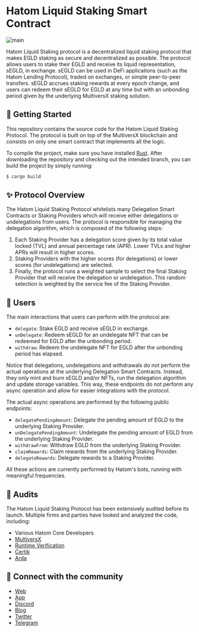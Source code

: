 # Hatom Liquid Staking Smart Contract

![main](https://github.com/HatomProtocol/hatom-liquid-staking/actions/workflows/actions.yml/badge.svg)

Hatom Liquid Staking protocol is a decentralized liquid staking protocol that makes EGLD staking as secure and
decentralized as possible. The protocol allows users to stake their EGLD and receive its liquid representation, sEGLD,
in exchange. sEGLD can be used in DeFi applications (such as the Hatom Lending Protocol), traded on exchanges, or simple
peer-to-peer transfers. sEGLD accrues staking rewards at every epoch change, and users can redeem their sEGLD for EGLD
at any time but with an unbonding period given by the underlying MultiversX staking solution.

## :tada: Getting Started

This repository contains the source code for the Hatom Liquid Staking Protocol. The protocol is built on top of the
MultiversX blockchain and consists on only one smart contract that implements all the logic.

To compile the project, make sure you have installed [Rust](https://www.rust-lang.org/tools/install). After downloading
the repository and checking out the intended branch, you can build the project by simply running:

```bash
$ cargo build
```

## :sparkles: Protocol Overview

The Hatom Liquid Staking Protocol whitelists many Delegation Smart Contracts or Staking Providers which will receive
either delegations or undelegations from users. The protocol is responsible for managing the delegation algorithm, which
is composed of the following steps:

1. Each Staking Provider has a delegation score given by its total value locked (TVL) and annual percentage rate (APR).
   Lower TVLs and higher APRs will result in higher scores.
2. Staking Providers with the higher scores (for delegations) or lower scores (for undelegations) are selected.
3. Finally, the protocol runs a weighted sample to select the final Staking Provider that will receive the delegation or
   undelegation. This random selection is weighted by the service fee of the Staking Provider.

## :busts_in_silhouette: Users

The main interactions that users can perform with the protocol are:

- `delegate`: Stake EGLD and receive sEGLD in exchange.
- `unDelegate`: Redeem sEGLD for an undelegate NFT that can be redeemed for EGLD after the unbonding period.
- `withdraw`: Redeem the undelegate NFT for EGLD after the unbonding period has elapsed.

Notice that delegations, undelegations and withdrawals do not perform the actual operations at the underlying Delegation
Smart Contracts. Instead, they only mint and burn sEGLD and/or NFTs, run the delegation algorithm and update storage
variables. This way, these endpoints do not perform any async operation and allow for easier integrations with the
protocol.

The actual async operations are performed by the following public endpoints:

- `delegatePendingAmount`: Delegate the pending amount of EGLD to the underlying Staking Provider.
- `unDelegatePendingAmount`: Undelegate the pending amount of EGLD from the underlying Staking Provider.
- `withdrawFrom`: Withdraw EGLD from the underlying Staking Provider.
- `claimRewards`: Claim rewards from the underlying Staking Provider.
- `delegateRewards`: Delegate rewards to a Staking Provider.

All these actions are currently performed by Hatom's bots, running with meaningful frequencies.

## :monocle_face: Audits

The Hatom Liquid Staking Protocol has been extensively audited before its launch. Multiple firms and parties have looked
and analyzed the code, including:

- Various Hatom Core Developers
- [MultiversX](https://multiversx.com/)
- [Runtime Verification](https://runtimeverification.com/)
- [Certik](https://www.certik.com/)
- [Arda](https://arda.run/)

## :handshake: Connect with the community

- [Web](https://hatom.com/)
- [App](https://app.hatom.com/liquid)
- [Discord](https://discord.com/invite/WekwfUDXGp)
- [Blog](https://mirror.xyz/0xDac8B6141d28C46765255607f3572c73A064383f)
- [Twitter](https://twitter.com/HatomProtocol)
- [Telegram](https://t.me/+tfGNdvZpgcoxNDM0)
